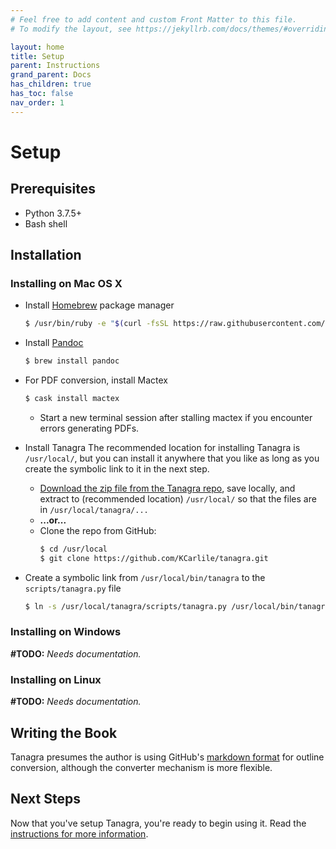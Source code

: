 ```yaml
---
# Feel free to add content and custom Front Matter to this file.
# To modify the layout, see https://jekyllrb.com/docs/themes/#overriding-theme-defaults

layout: home
title: Setup
parent: Instructions
grand_parent: Docs
has_children: true
has_toc: false
nav_order: 1
---
```


# Setup
## Prerequisites
- Python 3.7.5+
- Bash shell

## Installation
### Installing on Mac OS X
- Install [Homebrew](https://brew.sh/) package manager
  ```bash
  $ /usr/bin/ruby -e "$(curl -fsSL https://raw.githubusercontent.com/Homebrew/install/master/install)"
  ```
- Install [Pandoc](https://pandoc.org/)
   ```bash
   $ brew install pandoc
   ```
- For PDF conversion, install Mactex
   ```bash
   $ cask install mactex
   ```
   - Start a new terminal session after stalling mactex if you encounter errors generating PDFs.

- Install Tanagra
  The recommended location for installing Tanagra is `/usr/local/`, but you can install it anywhere that you like as long as you create the symbolic link to it in the next step.
   - [Download the zip file from the Tanagra repo](https://github.com/KCarlile/tanagra/archive/master.zip), save locally, and extract to (recommended location) `/usr/local/` so that the files are in `/usr/local/tanagra/...`
   - **...or...**
   - Clone the repo from GitHub:
     ```bash
     $ cd /usr/local
     $ git clone https://github.com/KCarlile/tanagra.git
     ```

- Create a symbolic link from `/usr/local/bin/tanagra` to the `scripts/tanagra.py` file
   ```bash
   $ ln -s /usr/local/tanagra/scripts/tanagra.py /usr/local/bin/tanagra
   ```

### Installing on Windows
**#TODO:** _Needs documentation._

### Installing on Linux
**#TODO:** _Needs documentation._

## Writing the Book
Tanagra presumes the author is using GitHub's [markdown format](https://guides.github.com/features/mastering-markdown/) for outline conversion, although the converter mechanism is more flexible.

## Next Steps
Now that you've setup Tanagra, you're ready to begin using it. Read the [instructions for more information](instructions.md).
